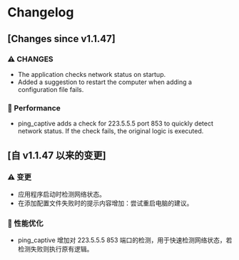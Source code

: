 # Changelog

## [Changes since v1.1.47]

### ⚠ CHANGES
- The application checks network status on startup.
- Added a suggestion to restart the computer when adding a configuration file fails.

### 🔨 Performance
- ping_captive adds a check for 223.5.5.5 port 853 to quickly detect network status. If the check fails, the original logic is executed.


## [自 v1.1.47 以来的变更]

### ⚠ 变更
- 应用程序启动时检测网络状态。
- 在添加配置文件失败时的提示内容增加：尝试重启电脑的建议。

### 🔨 性能优化
- ping_captive 增加对 223.5.5.5 853 端口的检测，用于快速检测网络状态，若检测失败则执行原有逻辑。